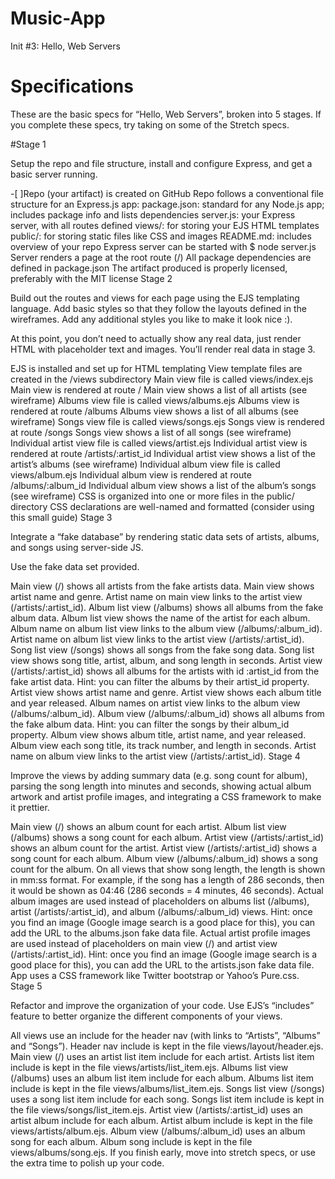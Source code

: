 # Music-App
Init #3: Hello, Web Servers

# Specifications

These are the basic specs for “Hello, Web Servers”, broken into 5 stages. If you complete these specs, try taking on some of the Stretch specs.

#Stage 1

Setup the repo and file structure, install and configure Express, and get a basic server running.

-[ ]Repo (your artifact) is created on GitHub
 Repo follows a conventional file structure for an Express.js app:
 package.json: standard for any Node.js app; includes package info and lists dependencies
 server.js: your Express server, with all routes defined
 views/: for storing your EJS HTML templates
 public/: for storing static files like CSS and images
 README.md: includes overview of your repo
 Express server can be started with $ node server.js
 Server renders a page at the root route (/)
 All package dependencies are defined in package.json
 The artifact produced is properly licensed, preferably with the MIT license
Stage 2

Build out the routes and views for each page using the EJS templating language. Add basic styles so that they follow the layouts defined in the wireframes. Add any additional styles you like to make it look nice :).

At this point, you don’t need to actually show any real data, just render HTML with placeholder text and images. You’ll render real data in stage 3.

 EJS is installed and set up for HTML templating
 View template files are created in the /views subdirectory
 Main view file is called views/index.ejs
 Main view is rendered at route /
 Main view shows a list of all artists (see wireframe)
 Albums view file is called views/albums.ejs
 Albums view is rendered at route /albums
 Albums view shows a list of all albums (see wireframe)
 Songs view file is called views/songs.ejs
 Songs view is rendered at route /songs
 Songs view shows a list of all songs (see wireframe)
 Individual artist view file is called views/artist.ejs
 Individual artist view is rendered at route /artists/:artist_id
 Individual artist view shows a list of the artist’s albums (see wireframe)
 Individual album view file is called views/album.ejs
 Individual album view is rendered at route /albums/:album_id
 Individual album view shows a list of the album’s songs (see wireframe)
 CSS is organized into one or more files in the public/ directory
 CSS declarations are well-named and formatted (consider using this small guide)
Stage 3

Integrate a “fake database” by rendering static data sets of artists, albums, and songs using server-side JS.

Use the fake data set provided.

 Main view (/) shows all artists from the fake artists data.
 Main view shows artist name and genre.
 Artist name on main view links to the artist view (/artists/:artist_id).
 Album list view (/albums) shows all albums from the fake album data.
 Album list view shows the name of the artist for each album.
 Album name on album list view links to the album view (/albums/:album_id).
 Artist name on album list view links to the artist view (/artists/:artist_id).
 Song list view (/songs) shows all songs from the fake song data.
 Song list view shows song title, artist, album, and song length in seconds.
 Artist view (/artists/:artist_id) shows all albums for the artists with id :artist_id from the fake artist data. Hint: you can filter the albums by their artist_id property.
 Artist view shows artist name and genre.
 Artist view shows each album title and year released.
 Album names on artist view links to the album view (/albums/:album_id).
 Album view (/albums/:album_id) shows all albums from the fake album data. Hint: you can filter the songs by their album_id property.
 Album view shows album title, artist name, and year released.
 Album view each song title, its track number, and length in seconds.
 Artist name on album view links to the artist view (/artists/:artist_id).
Stage 4

Improve the views by adding summary data (e.g. song count for album), parsing the song length into minutes and seconds, showing actual album artwork and artist profile images, and integrating a CSS framework to make it prettier.

 Main view (/) shows an album count for each artist.
 Album list view (/albums) shows a song count for each album.
 Artist view (/artists/:artist_id) shows an album count for the artist.
 Artist view (/artists/:artist_id) shows a song count for each album.
 Album view (/albums/:album_id) shows a song count for the album.
 On all views that show song length, the length is shown in mm:ss format. For example, if the song has a length of 286 seconds, then it would be shown as 04:46 (286 seconds = 4 minutes, 46 seconds).
 Actual album images are used instead of placeholders on albums list (/albums), artist (/artists/:artist_id), and album (/albums/:album_id) views. Hint: once you find an image (Google image search is a good place for this), you can add the URL to the albums.json fake data file.
 Actual artist profile images are used instead of placeholders on main view (/) and artist view (/artists/:artist_id). Hint: once you find an image (Google image search is a good place for this), you can add the URL to the artists.json fake data file.
 App uses a CSS framework like Twitter bootstrap or Yahoo’s Pure.css.
Stage 5

Refactor and improve the organization of your code. Use EJS’s “includes” feature to better organize the different components of your views.

 All views use an include for the header nav (with links to “Artists”, “Albums” and “Songs”).
 Header nav include is kept in the file views/layout/header.ejs.
 Main view (/) uses an artist list item include for each artist.
 Artists list item include is kept in the file views/artists/list_item.ejs.
 Albums list view (/albums) uses an album list item include for each album.
 Albums list item include is kept in the file views/albums/list_item.ejs.
 Songs list view (/songs) uses a song list item include for each song.
 Songs list item include is kept in the file views/songs/list_item.ejs.
 Artist view (/artists/:artist_id) uses an artist album include for each album.
 Artist album include is kept in the file views/artists/album.ejs.
 Album view (/albums/:album_id) uses an album song for each album.
 Album song include is kept in the file views/albums/song.ejs.
If you finish early, move into stretch specs, or use the extra time to polish up your code.

